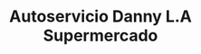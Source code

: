 ---
title: "Autoservicio Danny L.A Supermercado"
url: /barrios-unidos/autoservicio-danny-l-a-supermercado/
shop: Autoteile
---